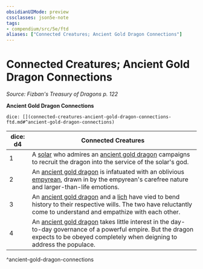 ```yaml
---
obsidianUIMode: preview
cssclasses: json5e-note
tags:
- compendium/src/5e/ftd
aliases: ["Connected Creatures; Ancient Gold Dragon Connections"]
---
```

# Connected Creatures; Ancient Gold Dragon Connections
*Source: Fizban's Treasury of Dragons p. 122* 

**Ancient Gold Dragon Connections**

`dice: [](connected-creatures-ancient-gold-dragon-connections-ftd.md#^ancient-gold-dragon-connections)`

| dice: d4 | Connected Creatures |
|----------|---------------------|
| 1 | A [solar](/2-Mechanics/CLI/bestiary/celestial/solar.md) who admires an [ancient gold dragon](/2-Mechanics/CLI/bestiary/dragon/ancient-gold-dragon.md) campaigns to recruit the dragon into the service of the solar's god. |
| 2 | An [ancient gold dragon](/2-Mechanics/CLI/bestiary/dragon/ancient-gold-dragon.md) is infatuated with an oblivious [empyrean](/2-Mechanics/CLI/bestiary/celestial/empyrean.md), drawn in by the empyrean's carefree nature and larger-than-life emotions. |
| 3 | An [ancient gold dragon](/2-Mechanics/CLI/bestiary/dragon/ancient-gold-dragon.md) and a [lich](/2-Mechanics/CLI/bestiary/undead/lich.md) have vied to bend history to their respective wills. The two have reluctantly come to understand and empathize with each other. |
| 4 | An [ancient gold dragon](/2-Mechanics/CLI/bestiary/dragon/ancient-gold-dragon.md) takes little interest in the day-to-day governance of a powerful empire. But the dragon expects to be obeyed completely when deigning to address the populace. |
^ancient-gold-dragon-connections